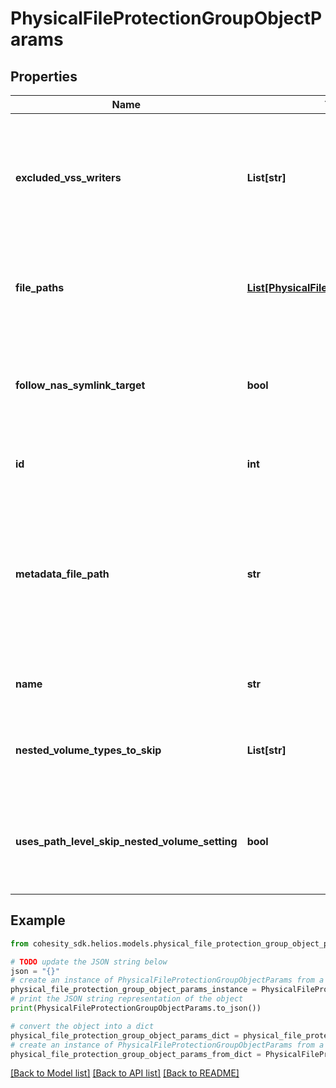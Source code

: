 # PhysicalFileProtectionGroupObjectParams


## Properties

Name | Type | Description | Notes
------------ | ------------- | ------------- | -------------
**excluded_vss_writers** | **List[str]** | Specifies writer names which should be excluded from physical file based backups. | [optional] 
**file_paths** | [**List[PhysicalFileBackupPathParams]**](PhysicalFileBackupPathParams.md) | Specifies a list of file paths to be protected by this Protection Group. | [optional] 
**follow_nas_symlink_target** | **bool** | Specifies whether to follow NAS target pointed by symlink for windows sources. | [optional] 
**id** | **int** | Specifies the ID of the object protected. | 
**metadata_file_path** | **str** | Specifies the path of metadatafile on source. This file contains absolute paths of files that needs to be backed up on the same source. | [optional] 
**name** | **str** | Specifies the name of the object protected. | [optional] [readonly] 
**nested_volume_types_to_skip** | **List[str]** | Specifies mount types of nested volumes to be skipped. | [optional] 
**uses_path_level_skip_nested_volume_setting** | **bool** | Specifies whether path level or object level skip nested volume setting will be used. | [optional] 

## Example

```python
from cohesity_sdk.helios.models.physical_file_protection_group_object_params import PhysicalFileProtectionGroupObjectParams

# TODO update the JSON string below
json = "{}"
# create an instance of PhysicalFileProtectionGroupObjectParams from a JSON string
physical_file_protection_group_object_params_instance = PhysicalFileProtectionGroupObjectParams.from_json(json)
# print the JSON string representation of the object
print(PhysicalFileProtectionGroupObjectParams.to_json())

# convert the object into a dict
physical_file_protection_group_object_params_dict = physical_file_protection_group_object_params_instance.to_dict()
# create an instance of PhysicalFileProtectionGroupObjectParams from a dict
physical_file_protection_group_object_params_from_dict = PhysicalFileProtectionGroupObjectParams.from_dict(physical_file_protection_group_object_params_dict)
```
[[Back to Model list]](../README.md#documentation-for-models) [[Back to API list]](../README.md#documentation-for-api-endpoints) [[Back to README]](../README.md)


